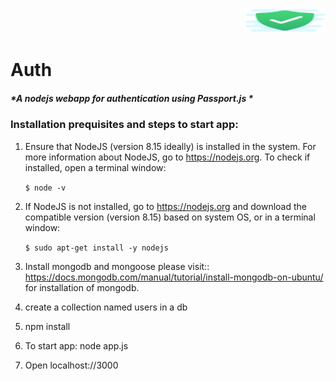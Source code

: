 <p align="right">
  <img src="authenticate/public/images/fav.png" width="130" height="40">
</p>

# Auth
##### *A nodejs webapp for authentication using Passport.js *




### Installation prequisites and steps to start app:

1. Ensure that NodeJS (version 8.15 ideally) is installed in the system. For more information about NodeJS, go to https://nodejs.org. To check if installed, open a terminal window:

   ```$ node -v```
2. If NodeJS is not installed, go to https://nodejs.org and download the compatible version (version 8.15) based on system OS, or in a terminal window:

   ```$ sudo apt-get install -y nodejs```
3. Install mongodb and mongoose
           please visit:: https://docs.mongodb.com/manual/tutorial/install-mongodb-on-ubuntu/ for installation of mongodb.

4. create a collection named users in a db

5. npm install

6. To start app: node app.js

7. Open localhost://3000

